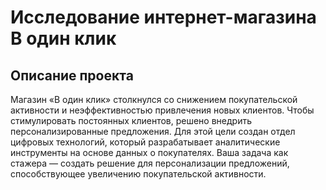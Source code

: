 # **Исследование интернет-магазина В один клик**

## Описание проекта
Магазин «В один клик» столкнулся со снижением покупательской активности и неэффективностью привлечения новых клиентов. Чтобы стимулировать постоянных клиентов, решено внедрить персонализированные предложения. Для этой цели создан отдел цифровых технологий, который разрабатывает аналитические инструменты на основе данных о покупателях. Ваша задача как стажера — создать решение для персонализации предложений, способствующее увеличению покупательской активности.
